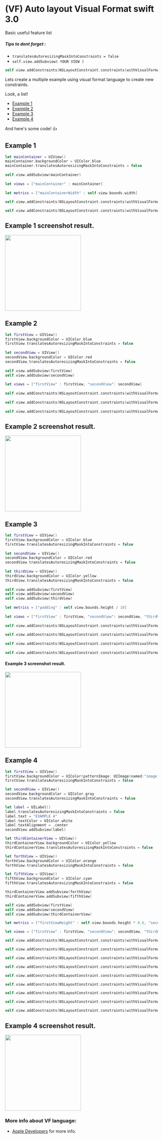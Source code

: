 # (VF) Auto layout Visual Format swift 3.0

Basic useful feature list

##### Tips to dont forget :

 * ```translatesAutoresizingMaskIntoConstraints = false```
 * ```self.view.addSubview( YOUR VIEW )```
  ```Swift
 self.view.addConstraints(NSLayoutConstraint.constraints(withVisualFormat: "", options: [], metrics: metrics, views: views)
  ```



Lets create a multiple example using visual format language to create new constraints.

Look, a list!

 * [Example 1](#example-1)
 * [Example 2](#example-2)
 * [Example 3](#example-3)
 * [Example 4](#example-4)

And here's some code! :+1:

## Example 1

```Swift
let mainContainer = UIView()
mainContainer.backgroundColor = UIColor.blue
mainContainer.translatesAutoresizingMaskIntoConstraints = false
        
self.view.addSubview(mainContainer)
        
let views = ["mainContainer" : mainContainer]
        
let metrics = ["mainContainerWidth" : self.view.bounds.width]
        
self.view.addConstraints(NSLayoutConstraint.constraints(withVisualFormat: "H:|[mainContainer]|", options: [], metrics: metrics, views: views))

self.view.addConstraints(NSLayoutConstraint.constraints(withVisualFormat: "V:|[mainContainer]|", options: [], metrics: metrics, views: views))
```

## Example 1 screenshot result.

<img src="https://github.com/CristianCardosoA/Auto-layout-VF/blob/master/Screen%20Shot%202017-07-03%20at%2010.41.28%20PM.png" width="250" />

## Example 2

```Swift
let firstView = UIView()
firstView.backgroundColor = UIColor.blue
firstView.translatesAutoresizingMaskIntoConstraints = false
        
let secondView = UIView()
secondView.backgroundColor = UIColor.red
secondView.translatesAutoresizingMaskIntoConstraints = false
         
self.view.addSubview(firstView)
self.view.addSubview(secondView)
        
let views = ["firstView" : firstView, "secondView": secondView]
        
self.view.addConstraints(NSLayoutConstraint.constraints(withVisualFormat: "H:|[firstView]|", options: [], metrics: [:], views: views))
        
self.view.addConstraints(NSLayoutConstraint.constraints(withVisualFormat: "H:|[secondView]|", options: [], metrics: [:], views: views))
         
self.view.addConstraints(NSLayoutConstraint.constraints(withVisualFormat: "V:|[firstView][secondView(==firstView)]|", options: [], metrics: [:], views: views))
```

## Example 2 screenshot result.

<img src="https://github.com/CristianCardosoA/Auto-layout-VF/blob/master/Screen%20Shot%202017-07-03%20at%2010.56.52%20PM.png" width="250" />

## Example 3

```Swift
let firstView = UIView()
firstView.backgroundColor = UIColor.blue
firstView.translatesAutoresizingMaskIntoConstraints = false
         
let secondView = UIView()
secondView.backgroundColor = UIColor.red
secondView.translatesAutoresizingMaskIntoConstraints = false
        
let thirdView = UIView()
thirdView.backgroundColor = UIColor.yellow
thirdView.translatesAutoresizingMaskIntoConstraints = false
        
self.view.addSubview(firstView)
self.view.addSubview(secondView)
self.view.addSubview(thirdView)
        
let metrics = ["padding" : self.view.bounds.height / 10]
        
let views = ["firstView" : firstView, "secondView": secondView, "thirdView": thirdView]
         
self.view.addConstraints(NSLayoutConstraint.constraints(withVisualFormat: "H:|[firstView][secondView(==firstView)][thirdView(==firstView)]|", options: [], metrics: [:], views: views))
        
self.view.addConstraints(NSLayoutConstraint.constraints(withVisualFormat: "V:|-(padding)-[firstView]-(padding)-|", options: [], metrics: metrics, views: views))
        
self.view.addConstraints(NSLayoutConstraint.constraints(withVisualFormat: "V:|-(padding)-[secondView]-(padding)-|", options: [], metrics: metrics, views: views))
        
self.view.addConstraints(NSLayoutConstraint.constraints(withVisualFormat: "V:|-(padding)-[thirdView]-(padding)-|", options: [], metrics: metrics, views: views))
```

#### Example 3 screenshot result.

<img src="https://github.com/CristianCardosoA/Auto-layout-VF/blob/master/Screen%20Shot%202017-07-03%20at%2011.09.54%20PM.png" width="250" />

## Example 4

```Swift
let firstView = UIView()
firstView.backgroundColor = UIColor(patternImage: UIImage(named:"image.jpg")!)
firstView.translatesAutoresizingMaskIntoConstraints = false

let secondView = UIView()
secondView.backgroundColor = UIColor.gray
secondView.translatesAutoresizingMaskIntoConstraints = false

let label = UILabel()
label.translatesAutoresizingMaskIntoConstraints = false
label.text = "EXAMPLE 4"
label.textColor = UIColor.white
label.textAlignment = .center
secondView.addSubview(label)

let thirdContainerView = UIView()
thirdContainerView.backgroundColor = UIColor.yellow
thirdContainerView.translatesAutoresizingMaskIntoConstraints = false

let forthView = UIView()
forthView.backgroundColor = UIColor.orange
forthView.translatesAutoresizingMaskIntoConstraints = false

let fifthView = UIView()
fifthView.backgroundColor = UIColor.cyan
fifthView.translatesAutoresizingMaskIntoConstraints = false

thirdContainerView.addSubview(forthView)
thirdContainerView.addSubview(fifthView)

self.view.addSubview(firstView)
self.view.addSubview(secondView)
self.view.addSubview(thirdContainerView)

let metrics = ["firstViewHeight" : self.view.bounds.height * 0.6, "secondViewHeight" : self.view.bounds.height * 0.3, "thirdViewHeight" : self.view.bounds.height * 0.1]

let views = ["firstView" : firstView, "secondView": secondView, "thirdContainerView": thirdContainerView, "forthView" : forthView, "fifthView": fifthView, "label" : label]

self.view.addConstraints(NSLayoutConstraint.constraints(withVisualFormat: "H:|[firstView]|", options: [], metrics: [:], views: views))

self.view.addConstraints(NSLayoutConstraint.constraints(withVisualFormat: "H:|[secondView]|", options: [], metrics: [:], views: views))

self.view.addConstraints(NSLayoutConstraint.constraints(withVisualFormat: "H:|[thirdContainerView]|", options: [], metrics: [:], views: views))

self.view.addConstraints(NSLayoutConstraint.constraints(withVisualFormat: "H:|[forthView][fifthView(==forthView)]|", options: [], metrics: [:], views: views))

self.view.addConstraints(NSLayoutConstraint.constraints(withVisualFormat: "V:|[firstView(firstViewHeight)][secondView(secondViewHeight)][thirdContainerView(thirdViewHeight)]|", options: [], metrics: metrics, views: views))

self.view.addConstraints(NSLayoutConstraint.constraints(withVisualFormat: "V:|[fifthView(==thirdContainerView)]|", options: [], metrics: metrics, views: views))

self.view.addConstraints(NSLayoutConstraint.constraints(withVisualFormat: "V:|[forthView(==thirdContainerView)]|", options: [], metrics: metrics, views: views))

self.view.addConstraints(NSLayoutConstraint.constraints(withVisualFormat: "H:|[label(==secondView)]|", options:  NSLayoutFormatOptions.alignAllCenterX, metrics: [:], views: views))

self.view.addConstraints(NSLayoutConstraint.constraints(withVisualFormat: "V:|[label(==secondView)]|", options: NSLayoutFormatOptions.alignAllCenterY, metrics: [:], views: views))
```

## Example 4 screenshot result.

<img src="https://github.com/CristianCardosoA/Auto-layout-VF/blob/master/Screen%20Shot%202017-07-03%20at%2011.55.26%20PM.png" width="250" />

### More info about VF language:

 * [Apple Developers](https://developer.apple.com/library/content/documentation/UserExperience/Conceptual/AutolayoutPG/VisualFormatLanguage.html) for more info.


